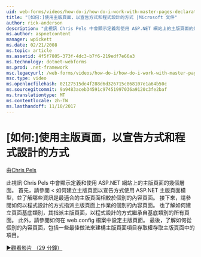 ```yaml
---
uid: web-forms/videos/how-do-i/how-do-i-work-with-master-pages-declaratively-and-programmatically
title: "[如何:]使用主版頁面，以宣告方式和程式設計的方式 |Microsoft 文件"
author: rick-anderson
description: "此視訊 Chris Pels 中會顯示定義和使用 ASP.NET 網站上的主版頁面的幾個層面。 首先，請參閱 < 如何建立主版頁面 declarati..."
ms.author: aspnetcontent
manager: wpickett
ms.date: 02/21/2008
ms.topic: article
ms.assetid: 4f5f7805-373f-4dc3-b7f6-219edf7e66a3
ms.technology: dotnet-webforms
ms.prod: .net-framework
msc.legacyurl: /web-forms/videos/how-do-i/how-do-i-work-with-master-pages-declaratively-and-programmatically
msc.type: video
ms.openlocfilehash: 02127515de4f288d6d326715c868107e1a64b50c
ms.sourcegitcommit: 9a9483aceb34591c97451997036a9120c3fe2baf
ms.translationtype: MT
ms.contentlocale: zh-TW
ms.lasthandoff: 11/10/2017
---
```

<a name="how-do-i-work-with-master-pages-declaratively-and-programmatically"></a>[如何:]使用主版頁面，以宣告方式和程式設計的方式
====================
由[Chris Pels](https://twitter.com/chrispels)

此視訊 Chris Pels 中會顯示定義和使用 ASP.NET 網站上的主版頁面的幾個層面。 首先，請參閱 < 如何建立主版頁面以宣告方式使用 ASP.NET 主版頁面模型，並了解哪些資訊是最適合的主版頁面相較於個別的內容頁面。 接下來，請參閱如何以程式設計的方式指派主版頁面上作業的個別的內容頁面。 也了解如何建立頁面基底類別，其指派主版頁面，以程式設計的方式繼承自基底類別的所有頁面。 此外，請參閱如何在 web.config 檔案中設定主版頁面。 最後，了解如何從個別的內容頁面，包括一些最佳做法來建構主版頁面項目存取權存取主版頁面中的項目。

[&#9654;觀看影片 （29 分鐘）](https://channel9.msdn.com/Blogs/ASP-NET-Site-Videos/how-do-i-work-with-master-pages-declaratively-and-programmatically)

